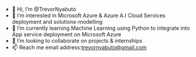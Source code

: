 - 👋 Hi, I’m @TrevorNyabuto
- 👀 I’m interested in Microsoft Azure & Azure A.I Cloud Services deployment and solutions-modelling
- 🌱 I’m currently learning Machine Learning using Python to integrate into App service deployment on Microsoft Azure 
- 💞️ I’m looking to collaborate on projects & internships
- 📫 Reach me email address:trevornyabuto@gmail.com

<!---
TrevorN-tech/TrevorNyabuto is a ✨ special ✨ repository because its `README.md` (this file) appears on your GitHub profile.
You can click the Preview link to take a look at your changes.
--->

